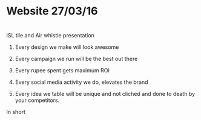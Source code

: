 # Website 27/03/16

# 

# 

ISL tile and Air whistle presentation

1. Every design we make will look awesome

2. Every campaign we run will be the best out there

3. Every rupee spent gets maximum ROI

4. Every social media activity we do, elevates the brand

5. Every idea we table will be unique and not cliched and done to death by your competitors.

In short

